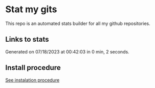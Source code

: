 # Stat my gits

This repo is an automated stats builder for all my github repositories.

## Links to stats


Generated on 07/18/2023 at 00:42:03 in 0 min, 2 seconds.

## Install procedure

[See instalation procedure](./src/install.md)
